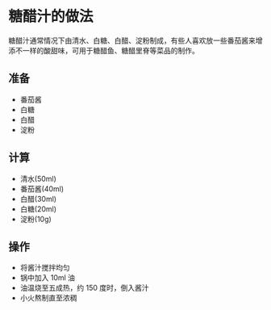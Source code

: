 # 糖醋汁的做法

糖醋汁通常情况下由清水、白糖、白醋、淀粉制成，有些人喜欢放一些番茄酱来增添不一样的酸甜味，可用于糖醋鱼、糖醋里脊等菜品的制作。

## 准备

* 番茄酱
* 白糖
* 白醋
* 淀粉

## 计算

* 清水(50ml)
* 番茄酱(40ml)
* 白醋(30ml)
* 白糖(20ml)
* 淀粉(10g)
  
## 操作

* 将酱汁搅拌均匀
* 锅中加入 10ml 油
* 油温烧至五成热，约 150 度时，倒入酱汁
* 小火熬制直至浓稠
